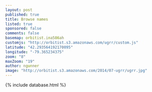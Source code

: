 ```yaml
---
layout: post
published: true
title: Browse names
listed: true
sponsored: false
comments: false
basemap: orbitist.ina586ah
customjs: "http://orbitist.s3.amazonaws.com/ugrr/custom.js"
latitude: "42.293564192170095"
longitude: "-79.365234375"
zoom: "8"
maxZoom: "19"
author: ngunner
image: "http://orbitist.s3.amazonaws.com/2014/07-ugrr/ugrr.jpg"
---
```


{% include database.html %}